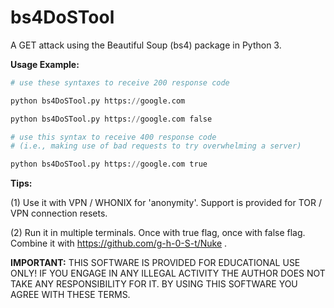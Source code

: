 # bs4DoSTool
A GET attack using the Beautiful Soup (bs4) package in Python 3.

**Usage Example:** 
```python
# use these syntaxes to receive 200 response code

python bs4DoSTool.py https://google.com

python bs4DoSTool.py https://google.com false

# use this syntax to receive 400 response code
# (i.e., making use of bad requests to try overwhelming a server)

python bs4DoSTool.py https://google.com true
```
**Tips:**

(1) Use it with VPN / WHONIX for 'anonymity'. Support is provided for TOR / VPN connection resets.

(2) Run it in multiple terminals. Once with true flag, once with false flag. Combine it with https://github.com/g-h-0-S-t/Nuke .

**IMPORTANT:** THIS SOFTWARE IS PROVIDED FOR EDUCATIONAL USE ONLY! IF YOU ENGAGE IN ANY ILLEGAL ACTIVITY THE AUTHOR DOES NOT TAKE ANY RESPONSIBILITY FOR IT. BY USING THIS SOFTWARE YOU AGREE WITH THESE TERMS.
